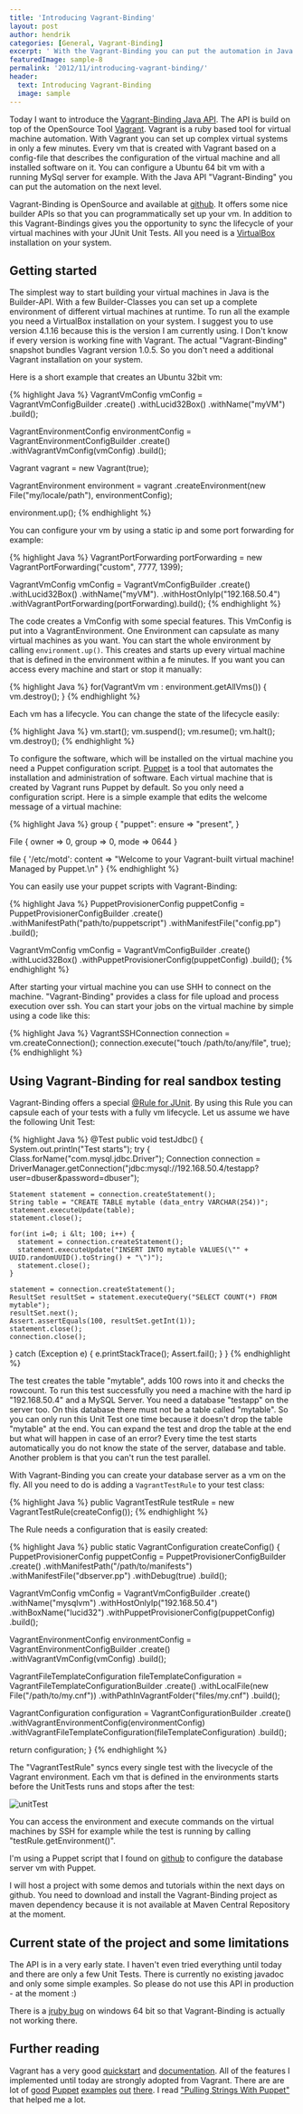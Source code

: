 ```yaml
---
title: 'Introducing Vagrant-Binding'
layout: post
author: hendrik
categories: [General, Vagrant-Binding]
excerpt: ' With the Vagrant-Binding you can put the automation in Java on the next level. The library is a wrapper around Vagrant that let you easily manage virtual machines from Java code at runtime.'
featuredImage: sample-8
permalink: '2012/11/introducing-vagrant-binding/'
header:
  text: Introducing Vagrant-Binding
  image: sample
---
```

Today I want to introduce the [Vagrant-Binding Java API](https://github.com/guigarage/vagrant-binding). The API is build on top of the OpenSource Tool [Vagrant](http://vagrantup.com). Vagrant is a ruby based tool for virtual machine automation. With Vagrant you can set up complex virtual systems in only a few minutes. Every vm that is created with Vagrant based on a config-file that describes the configuration of the virtual machine and all installed software on it. You can configure a Ubuntu 64 bit vm with a running MySql server for example. With the Java API "Vagrant-Binding" you can put the automation on the next level.

Vagrant-Binding is OpenSource and available at [github](https://github.com/guigarage/vagrant-binding). It offers some nice builder APIs so that you can programmatically set up your vm. In addition to this Vagrant-Bindings gives you the opportunity to sync the lifecycle of your virtual machines with your JUnit Unit Tests. All you need is a [VirtualBox](https://www.virtualbox.org) installation on your system.

## Getting started

The simplest way to start building your virtual machines in Java is the Builder-API. With a few Builder-Classes you can set up a complete environment of different virtual machines at runtime. To run all the example you need a VirtualBox installation on your system. I suggest you to use version 4.1.16 because this is the version I am currently using. I Don't know if every version is working fine with Vagrant. The actual "Vagrant-Binding" snapshot bundles Vagrant version 1.0.5. So you don't need a additional Vagrant installation on your system.

Here is a short example that creates an Ubuntu 32bit vm:

{% highlight Java %}
VagrantVmConfig vmConfig = VagrantVmConfigBuilder
.create()
.withLucid32Box()
.withName("myVM")
.build();

VagrantEnvironmentConfig environmentConfig = VagrantEnvironmentConfigBuilder
.create()
.withVagrantVmConfig(vmConfig)
.build();

Vagrant vagrant = new Vagrant(true);

VagrantEnvironment environment = vagrant
.createEnvironment(new File("my/locale/path"), environmentConfig);

environment.up();
{% endhighlight %}

You can configure your vm by using a static ip and some port forwarding for example:

{% highlight Java %}
VagrantPortForwarding portForwarding = new VagrantPortForwarding("custom", 7777, 1399);

VagrantVmConfig vmConfig = VagrantVmConfigBuilder
.create()
.withLucid32Box()
.withName("myVM").
.withHostOnlyIp("192.168.50.4")
.withVagrantPortForwarding(portForwarding).build();
{% endhighlight %}

The code creates a VmConfig with some special features. This VmConfig is put into a VagrantEnvironment. One Environment can capsulate as many virtual machines as you want. You can start the whole environment by calling `environment.up()`. This creates and starts up every virtual machine that is defined in the environment within a fe minutes. If you want you can access every machine and start or stop it manually:

{% highlight Java %}
for(VagrantVm vm : environment.getAllVms()) {
  vm.destroy();
}
{% endhighlight %}

Each vm has a lifecycle. You can change the state of the lifecycle easily:

{% highlight Java %}
vm.start();
vm.suspend();
vm.resume();
vm.halt();
vm.destroy();
{% endhighlight %}

To configure the software, which will be installed on the virtual machine you need a Puppet configuration script. [Puppet](http://puppetlabs.com) is a tool that automates the installation and administration of software. Each virtual machine that is created by Vagrant runs Puppet by default. So you only need a configuration script. Here is a simple example that edits the welcome message of a virtual machine:

{% highlight Java %}
group { "puppet":
ensure => "present",
}

File { owner => 0, group => 0, mode => 0644 }

file { '/etc/motd':
content => "Welcome to your Vagrant-built virtual machine!
Managed by Puppet.\n"
}
{% endhighlight %}

You can easily use your puppet scripts with Vagrant-Binding:

{% highlight Java %}
PuppetProvisionerConfig puppetConfig = PuppetProvisionerConfigBuilder
.create()
.withManifestPath("path/to/puppetscript")
.withManifestFile("config.pp")
.build();

VagrantVmConfig vmConfig = VagrantVmConfigBuilder
.create()
.withLucid32Box()
.withPuppetProvisionerConfig(puppetConfig)
.build();
{% endhighlight %}

After starting your virtual machine you can use SHH to connect on the machine. "Vagrant-Binding" provides a class for file upload and process execution over ssh. You can start your jobs on the virtual machine by simple using a code like this:

{% highlight Java %}
VagrantSSHConnection connection = vm.createConnection();
connection.execute("touch /path/to/any/file", true);
{% endhighlight %}

## Using Vagrant-Binding for real sandbox testing

Vagrant-Binding offers a special [@Rule for JUnit](http://www.junit.org/node/580). By using this Rule you can capsule each of your tests with a fully vm lifecycle. Let us assume we have the following Unit Test:

{% highlight Java %}
@Test
public void testJdbc() {
  System.out.println("Test starts");
  try {
    Class.forName("com.mysql.jdbc.Driver");
    Connection connection = DriverManager.getConnection("jdbc:mysql://192.168.50.4/testapp?user=dbuser&password=dbuser");

    Statement statement = connection.createStatement();
    String table = "CREATE TABLE mytable (data_entry VARCHAR(254))";
    statement.executeUpdate(table);
    statement.close();
    
    for(int i=0; i &lt; 100; i++) {
      statement = connection.createStatement();
      statement.executeUpdate("INSERT INTO mytable VALUES(\"" + UUID.randomUUID().toString() + "\")");
      statement.close();
    }
    
    statement = connection.createStatement();
    ResultSet resultSet = statement.executeQuery("SELECT COUNT(*) FROM mytable");
    resultSet.next();
    Assert.assertEquals(100, resultSet.getInt(1));
    statement.close();
    connection.close();
  } catch (Exception e) {
    e.printStackTrace();
    Assert.fail();
  }
}
{% endhighlight %}

The test creates the table "mytable", adds 100 rows into it and checks the rowcount. To run this test successfully you need a machine with the hard ip "192.168.50.4" and a MySQL Server. You need a database "testapp" on the server too. On this database there must not be a table called "mytable". So you can only run this Unit Test one time because it doesn't drop the table "mytable" at the end. You can expand the test and drop the table at the end but what will happen in case of an error? Every time the test starts automatically you do not know the state of the server, database and table. Another problem is that you can't run the test parallel.

With Vagrant-Binding you can create your database server as a vm on the fly. All you need to do is adding a `VagrantTestRule` to your test class:

{% highlight Java %}
public VagrantTestRule testRule = new VagrantTestRule(createConfig());
{% endhighlight %}

The Rule needs a configuration that is easily created:

{% highlight Java %}
public static VagrantConfiguration createConfig() {
  PuppetProvisionerConfig puppetConfig = PuppetProvisionerConfigBuilder
  .create()
  .withManifestPath("/path/to/manifests")
  .withManifestFile("dbserver.pp")
  .withDebug(true)
  .build();
  
  VagrantVmConfig vmConfig = VagrantVmConfigBuilder
  .create()
  .withName("mysqlvm")
  .withHostOnlyIp("192.168.50.4")
  .withBoxName("lucid32")
  .withPuppetProvisionerConfig(puppetConfig)
  .build();
  
  VagrantEnvironmentConfig environmentConfig = VagrantEnvironmentConfigBuilder
  .create()
  .withVagrantVmConfig(vmConfig)
  .build();
  
  VagrantFileTemplateConfiguration fileTemplateConfiguration = VagrantFileTemplateConfigurationBuilder
  .create()
  .withLocalFile(new File("/path/to/my.cnf"))
  .withPathInVagrantFolder("files/my.cnf")
  .build();
  
  VagrantConfiguration configuration = VagrantConfigurationBuilder
  .create()
  .withVagrantEnvironmentConfig(environmentConfig)
  .withVagrantFileTemplateConfiguration(fileTemplateConfiguration)
  .build();
  
  return configuration;
}
{% endhighlight %}

The "VagrantTestRule" syncs every single test with the livecycle of the Vagrant environment. Each vm that is defined in the environments starts before the UnitTests runs and stops after the test:

![unitTest](/assets/posts/guigarage-legacy/unitTest.png)

You can access the environment and execute commands on the virtual machines by SSH for example while the test is running by calling "testRule.getEnvironment()".

I'm using a Puppet script that I found on [github](https://github.com/moolsan/vagrant-puppet-demo) to configure the database server vm with Puppet.

I will host a project with some demos and tutorials within the next days on github. You need to download and install the Vagrant-Binding project as maven dependency because it is not available at Maven Central Repository at the moment.

## Current state of the project and some limitations

The API is in a very early state. I haven't even tried everything until today and there are only a few Unit Tests. There is currently no existing javadoc and only some simple examples. So please do not use this API in production - at the moment :)

There is a [jruby bug](https://github.com/jarib/childprocess/issues/26) on windows 64 bit so that Vagrant-Binding is actually not working there.

## Further reading

Vagrant has a very good [quickstart](http://vagrantup.com/v1/docs/getting-started/index.html) and [documentation](http://vagrantup.com/v1/docs/index.html). All of the features I implemented until today are strongly adopted from Vagrant. There are are lot of [good](http://www.javacodegeeks.com/2012/08/introduction-to-puppet-for-vagrant-users.html) [Puppet](https://github.com/moolsan/vagrant-puppet-demo) [examples](http://www.tomcatexpert.com/blog/2010/04/29/deploying-tomcat-applications-puppet) [out](http://www.javacodegeeks.com/2012/06/serving-files-with-puppet-standalone-in.html) [there](http://blog.codecentric.de/en/2012/02/automated-virtual-test-environments-with-vagrant-and-puppet/). I read ["Pulling Strings With Puppet"](http://www.amazon.de/Pulling-Strings-With-Puppet-Configuration/dp/1590599780/ref=sr_1_7?ie=UTF8&amp;qid=1351633216&amp;sr=8-7) that helped me a lot.
